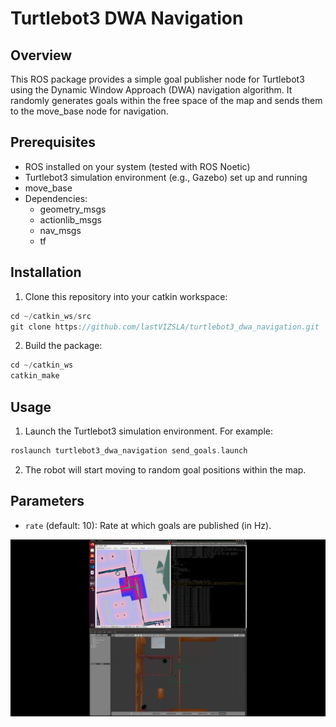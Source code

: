 
# Turtlebot3 DWA Navigation

## Overview
This ROS package provides a simple goal publisher node for Turtlebot3 using the Dynamic Window Approach (DWA) navigation algorithm. It randomly generates goals within the free space of the map and sends them to the move_base node for navigation.

## Prerequisites
- ROS installed on your system (tested with ROS Noetic)
- Turtlebot3 simulation environment (e.g., Gazebo) set up and running
- move_base
- Dependencies:
  - geometry_msgs
  - actionlib_msgs
  - nav_msgs
  - tf

## Installation
1. Clone this repository into your catkin workspace:
  ```cpp
  cd ~/catkin_ws/src
  git clone https://github.com/lastVIZSLA/turtlebot3_dwa_navigation.git
  ```

2. Build the package:
```cpp
cd ~/catkin_ws
catkin_make
```


## Usage
1. Launch the Turtlebot3 simulation environment. For example:

```cpp
roslaunch turtlebot3_dwa_navigation send_goals.launch
```

2. The robot will start moving to random goal positions within the map.

## Parameters
- `rate` (default: 10): Rate at which goals are published (in Hz).

[![Watch the video](thumbnail.png)](https://drive.google.com/file/d/1v05vymSoCzGh4OFPhls-d60dnp7KTmab/view?usp=sharing)

